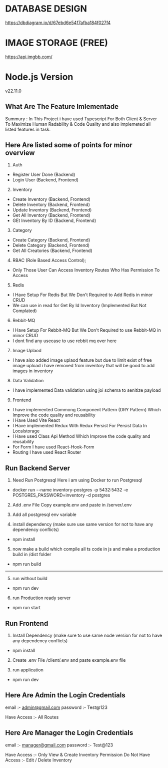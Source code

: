 # DATABASE DESIGN

https://dbdiagram.io/d/67ebd6e54f7afba184f027f4

# IMAGE STORAGE (FREE)

https://api.imgbb.com/

# Node.js Version

v22.11.0


## What Are The Feature Imlementade

Summury : In This Project i have used Typescript For Both Client & Server To Maximize Human Radability & Code Quality
and also implemeted all listed features in task.

## Here Are listed some of points for minor overview

1.  Auth

- Register User Done (Backend)
- Login User (Backend, Frontend)

2. Inventory

- Create Inventory (Backend, Frontend)
- Delete Inventory (Backend, Frontend)
- Update Inventory (Backend, Frontend)
- Get All Inventory (Backend, Frontend)
- GEt Inventory By ID (Backend, Frontend)

3. Category

- Create Category (Backend, Frontend)
- Delete Category (Backend, Frontend)
- Get All Creatories (Backend, Frontend)

4. RBAC (Role Based Access Control);

- Only Those User Can Access Inventory Routes Who Has Permission To Access

5. Redis

- I Have Setup For Redis But We Don't Required to Add Redis in minor CRUD
- We can use in read for Get By Id Inventory (Implemented But Not Complated)

6. Rebbit-MQ

- I Have Setup For Rebbit-MQ But We Don't Required to use Rebbit-MQ in minor CRUD
- I dont find any usecase to use rebbit mq over here

7. Image Uplaod

- I have also added image uplaod feature but due to limit exist of free image upload i have removed from inventory
  that will be good to add images in inventory

8. Data Validation

- I have implemented Data validation using joi schema to senitize payload

9. Frontend

- I have implemented Commong Component Pattern (DRY Pattern) Which Improve the code quality and reusability
- I Have Used Vite React
- I Have implemented Redux With Redux Persist For Persist Data In Localstorage
- I Have used Class Api Method Which Improve the code quality and reusability
- For Form I have used React-Hook-Form
- Routing I have used React Router


## Run Backend Server

1. Need Run Postgresql Here i am using Docker to run Postgresql

- docker run --name inventory-postgres -p 5432:5432 -e POSTGRES_PASSWORD=inventory -d postgres

2. Add .env File Copy example.env and paste in /server/.env

3. Add all postgresql env variable

4. install dependency (make sure use same version for not to have any dependency conflicts)

- npm install

5. now make a build which compile all ts code in js and make a production build in /dist folder

- npm run build

---

5. run without build

- npm run dev

6. run Production ready server

- npm run start

## Run Frontend

1. Install Dependency (make sure to use same node version for not to have any dependency conflicts)

- npm install

2. Create .env File /client/.env and paste example.env file

3. run application

- npm run dev

## Here Are Admin the Login Credentials 
email :- admin@gmail.com
password :- Test@123

Have Access :- All Routes


## Here Are Manager the Login Credentials 
email :- manager@gmail.com
password :- Test@123

Have Access :- Only View & Create Inventory Permission
Do Not Have Access :- Edit / Delete Inventory


